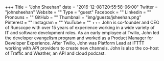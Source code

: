 +++
Title = "John Sheehan"
date = "2016-12-08T20:55:58-06:00"
Twitter = "johnsheehan"
Website = ""
Type = "guest"
Facebook = ""
Linkedin = ""
Pronouns = ""
GitHub = ""
Thumbnail = "img/guests/jsheehan.png"
Pinterest = ""
Instagram = ""
YouTube = ""
+++
John is co-founder and CEO of Runscope with over 15 years of experience working in a wide variety of IT and software development roles. As an early employee at Twilio, John led the developer evangelism program and worked as a Product Manager for Developer Experience. After Twilio, John was Platform Lead at IFTTT working with API providers to create new channels. John is also the co-host of Traffic and Weather, an API and cloud podcast.

